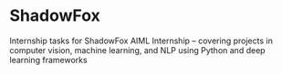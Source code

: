 # ShadowFox
Internship tasks for ShadowFox AIML Internship – covering projects in computer vision, machine learning, and NLP using Python and deep learning frameworks
